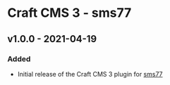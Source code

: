 # Craft CMS 3 - sms77

## v1.0.0 - 2021-04-19

### Added

- Initial release of the Craft CMS 3 plugin for [sms77](https://www.sms77.io)
